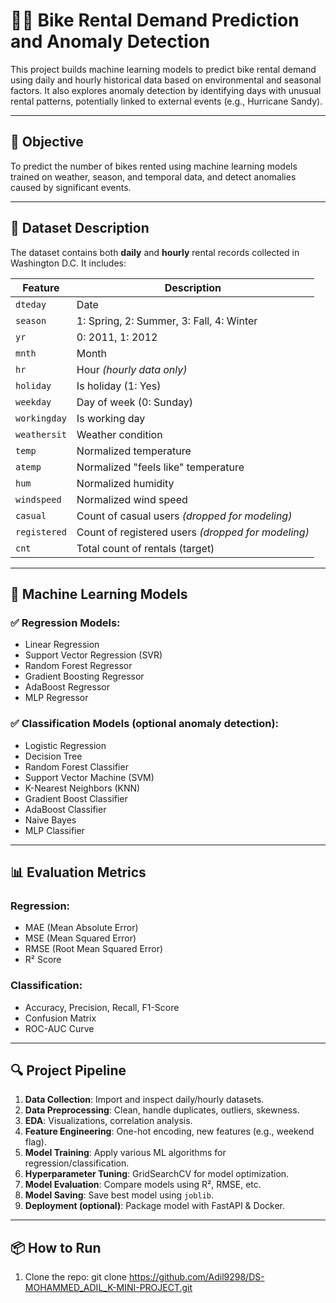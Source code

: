 # 🚴‍♂️ Bike Rental Demand Prediction and Anomaly Detection

This project builds machine learning models to predict bike rental demand using daily and hourly historical data based on environmental and seasonal factors. It also explores anomaly detection by identifying days with unusual rental patterns, potentially linked to external events (e.g., Hurricane Sandy).

---

## 📌 Objective

To predict the number of bikes rented using machine learning models trained on weather, season, and temporal data, and detect anomalies caused by significant events.

---

## 🧾 Dataset Description

The dataset contains both **daily** and **hourly** rental records collected in Washington D.C. It includes:

| Feature       | Description |
|---------------|-------------|
| `dteday`      | Date |
| `season`      | 1: Spring, 2: Summer, 3: Fall, 4: Winter |
| `yr`          | 0: 2011, 1: 2012 |
| `mnth`        | Month |
| `hr`          | Hour *(hourly data only)* |
| `holiday`     | Is holiday (1: Yes) |
| `weekday`     | Day of week (0: Sunday) |
| `workingday`  | Is working day |
| `weathersit`  | Weather condition |
| `temp`        | Normalized temperature |
| `atemp`       | Normalized "feels like" temperature |
| `hum`         | Normalized humidity |
| `windspeed`   | Normalized wind speed |
| `casual`      | Count of casual users *(dropped for modeling)* |
| `registered`  | Count of registered users *(dropped for modeling)* |
| `cnt`         | Total count of rentals (target) |

---

## 🧠 Machine Learning Models

### ✅ Regression Models:
- Linear Regression
- Support Vector Regression (SVR)
- Random Forest Regressor
- Gradient Boosting Regressor
- AdaBoost Regressor
- MLP Regressor

### ✅ Classification Models (optional anomaly detection):
- Logistic Regression
- Decision Tree
- Random Forest Classifier
- Support Vector Machine (SVM)
- K-Nearest Neighbors (KNN)
- Gradient Boost Classifier
- AdaBoost Classifier
- Naive Bayes
- MLP Classifier

---

## 📊 Evaluation Metrics

### Regression:
- MAE (Mean Absolute Error)
- MSE (Mean Squared Error)
- RMSE (Root Mean Squared Error)
- R² Score

### Classification:
- Accuracy, Precision, Recall, F1-Score
- Confusion Matrix
- ROC-AUC Curve

---

## 🔍 Project Pipeline

1. **Data Collection**: Import and inspect daily/hourly datasets.
2. **Data Preprocessing**: Clean, handle duplicates, outliers, skewness.
3. **EDA**: Visualizations, correlation analysis.
4. **Feature Engineering**: One-hot encoding, new features (e.g., weekend flag).
5. **Model Training**: Apply various ML algorithms for regression/classification.
6. **Hyperparameter Tuning**: GridSearchCV for model optimization.
7. **Model Evaluation**: Compare models using R², RMSE, etc.
8. **Model Saving**: Save best model using `joblib`.
9. **Deployment (optional)**: Package model with FastAPI & Docker.

---

## 📦 How to Run

1. Clone the repo:
git clone https://github.com/Adil9298/DS-MOHAMMED_ADIL_K-MINI-PROJECT.git
